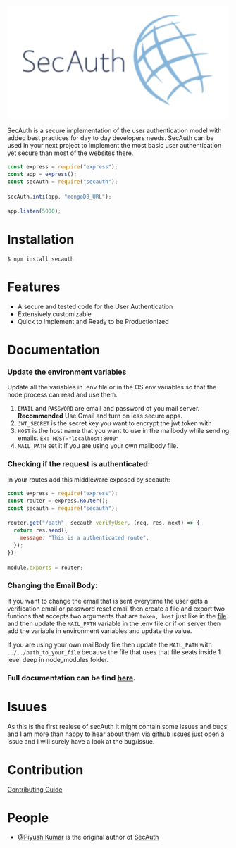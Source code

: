 ![SecAuth Logo](Images/logo.png)

SecAuth is a secure implementation of the user authentication model with added best practices for day to day developers needs. SecAuth can be used in your next project to implement the most basic user authentication yet secure than most of the websites there.

```js
const express = require("express");
const app = express();
const secAuth = require("secauth");

secAuth.inti(app, "mongoDB_URL");

app.listen(5000);
```

# Installation

```
$ npm install secauth
```

# Features

- A secure and tested code for the User Authentication
- Extensively customizable
- Quick to implement and Ready to be Productionized

# Documentation

### Update the environment variables
Update all the variables in .env file or in the OS env variables so that the node process can read and use them.
1. `EMAIL` and `PASSWORD` are email and password of you mail server. **Recommended** Use Gmail and turn on less secure apps.
2. `JWT_SECRET` is the secret key you want to encrypt the jwt token with
3. `HOST` is the host name that you want to use in the mailbody while sending emails. `Ex: HOST="localhost:8000"`
4. `MAIL_PATH` set it if you are using your own mailbody file.

### Checking if the request is authenticated:

In your routes add this middleware exposed by secauth:
```js
const express = require("express");
const router = express.Router();
const secauth = require("secauth");

router.get("/path", secauth.verifyUser, (req, res, next) => {
  return res.send({
    message: "This is a authenticated route",
  });
});

module.exports = router;
```

### Changing the Email Body:

If you want to change the email that is sent everytime the user gets a verification email or password reset email then create a file and export two funtions that accepts two arguments that are `token, host` just like in the [file](https://github.com/SilverPoision/secAuth/blob/main/Controller/Misc/mailBody.js) and then update the `MAIL_PATH` variable in the .env file or if on server then add the variable in environment variables and update the value.

If you are using your own mailBody file then update the `MAIL_PATH` with `../../path_to_your_file` because the file that uses that file seats inside 1 level deep in node_modules folder.


### Full documentation can be find [here](https://documenter.getpostman.com/view/6036498/UVXjJvra).
 
# Isuues

As this is the first realese of secAuth it might contain some issues and bugs and I am more than happy to hear about them via [github](https://github.com/SilverPoision/secAuth/issues) issues just open a issue and I will surely have a look at the bug/issue.

# Contribution

[Contributing Guide](https://github.com/SilverPoision/secAuth/blob/main/Contribution.md)

# People
- [@Piyush Kumar](https://twitter.com/silverpoision) is the original author of [SecAuth](https://github.com/SilverPoision/secAuth)

